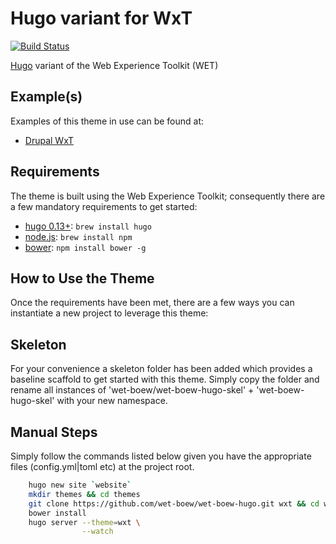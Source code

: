 Hugo variant for WxT
====================

[![Build Status][travisci-badge]][travisci]

[Hugo][hugo] variant of the Web Experience Toolkit (WET)

## Example(s)

Examples of this theme in use can be found at:

  * [Drupal WxT][drupalwxt]

## Requirements

The theme is built using the Web Experience Toolkit; consequently there are a
few mandatory requirements to get started:

  * [hugo 0.13+][hugo]: `brew install hugo`
  * [node.js][nodejs]: `brew install npm`
  * [bower][bower]: `npm install bower -g`

## How to Use the Theme

Once the requirements have been met, there are a few ways you can instantiate
a new project to leverage this theme:

## Skeleton

For your convenience a skeleton folder has been added which provides a baseline
scaffold to get started with this theme. Simply copy the folder and rename all
instances of 'wet-boew/wet-boew-hugo-skel' + 'wet-boew-hugo-skel' with your
new namespace.

## Manual Steps

Simply follow the commands listed below given you have the appropriate files
(config.yml|toml etc) at the project root.

```sh
    hugo new site `website`
    mkdir themes && cd themes
    git clone https://github.com/wet-boew/wet-boew-hugo.git wxt && cd wxt
    bower install
    hugo server --theme=wxt \
                --watch
```

<!-- Links Referenced -->

[bower]:                http://bower.io
[compass]:              http://compass-style.org
[drupalwxt]:            http://drupalwxt.github.io
[hugo]:                 http://gohugo.io
[nodejs]:               http://nodejs.org
[ruby]:                 http://ruby-lang.org
[travisci]:             http://travis-ci.org/wet-boew/wet-boew-hugo
[travisci-badge]:       https://api.travis-ci.org/wet-boew/wet-boew-hugo.svg?branch=master
[wet-boew-hugo]:        https://github.com/wet-boew/wet-boew-hugo
